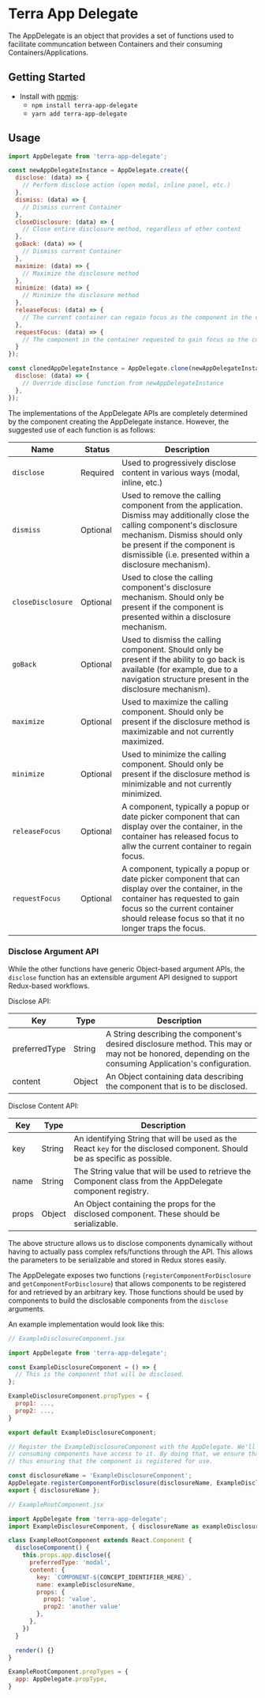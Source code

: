 # Terra App Delegate

The AppDelegate is an object that provides a set of functions used to facilitate communcation between Containers and
their consuming Containers/Applications.

## Getting Started

- Install with [npmjs](https://www.npmjs.com):
  - `npm install terra-app-delegate`
  - `yarn add terra-app-delegate`

## Usage

```js
import AppDelegate from 'terra-app-delegate';

const newAppDelegateInstance = AppDelegate.create({
  disclose: (data) => {
    // Perform disclose action (open modal, inline panel, etc.)
  },
  dismiss: (data) => {
    // Dismiss current Container
  },
  closeDisclosure: (data) => {
    // Close entire disclosure method, regardless of other content
  },
  goBack: (data) => {
    // Dismiss current Container
  },
  maximize: (data) => {
    // Maximize the disclosure method
  },
  minimize: (data) => {
    // Minimize the disclosure method
  },
  releaseFocus: (data) => {
    // The current container can regain focus as the component in the container has released the focus.
  },
  requestFocus: (data) => {
    // The component in the container requested to gain focus so the current container needs to release focus.
  }
});

const clonedAppDelegateInstance = AppDelegate.clone(newAppDelegateInstance, {
  disclose: (data) => {
    // Override disclose function from newAppDelegateInstance
  },
});

```


The implementations of the AppDelegate APIs are completely determined by the component creating the AppDelegate instance. However,
the suggested use of each function is as follows:

|Name|Status|Description|
|---|---|---|
|`disclose`|Required|Used to progressively disclose content in various ways (modal, inline, etc.)|
|`dismiss`|Optional|Used to remove the calling component from the application. Dismiss may additionally close the calling component's disclosure mechanism. Dismiss should only be present if the component is dismissible (i.e. presented within a disclosure mechanism).|
|`closeDisclosure`|Optional|Used to close the calling component's disclosure mechanism. Should only be present if the component is presented within a disclosure mechanism.|
|`goBack`|Optional|Used to dismiss the calling component. Should only be present if the ability to go back is available (for example, due to a navigation structure present in the disclosure mechanism).|
|`maximize`|Optional|Used to maximize the calling component. Should only be present if the disclosure method is maximizable and not currently maximized.|
|`minimize`|Optional|Used to minimize the calling component. Should only be present if the disclosure method is minimizable and not currently minimized.|
|`releaseFocus`|Optional| A component, typically a popup or date picker component that can display over the container, in the container has released focus to allw the current container to regain focus.|
|`requestFocus`|Optional| A component, typically a popup or date picker component that can display over the container, in the container has requested to gain focus so the current container should release focus so that it no longer traps the focus.|


### Disclose Argument API

While the other functions have generic Object-based argument APIs, the `disclose` function has an extensible argument API designed to support Redux-based workflows.

Disclose API:

|Key|Type|Description|
|---|---|---|
|preferredType|String|A String describing the component's desired disclosure method. This may or may not be honored, depending on the consuming Application's configuration.|
|content|Object|An Object containing data describing the component that is to be disclosed.|

Disclose Content API:

|Key|Type|Description|
|---|---|---|
|key|String|An identifying String that will be used as the React `key` for the disclosed component. Should be as specific as possible.|
|name|String|The String value that will be used to retrieve the Component class from the AppDelegate component registry.|
|props|Object|An Object containing the props for the disclosed component. These should be serializable.|

The above structure allows us to disclose components dynamically without having to actually pass complex refs/functions through the API. This allows the parameters to be serializable and stored in Redux stores easily.

The AppDelegate exposes two functions (`registerComponentForDisclosure` and `getComponentForDisclosure`) that allows components to be registered for and retrieved by an arbitrary key. Those functions should be used by components to build the disclosable components from the `disclose` arguments.

An example implementation would look like this:

```jsx
// ExampleDisclosureComponent.jsx

import AppDelegate from 'terra-app-delegate';

const ExampleDisclosureComponent = () => {
  // This is the component that will be disclosed.
};

ExampleDisclosureComponent.propTypes = {
  prop1: ...,
  prop2: ...,
}

export default ExampleDisclosureComponent;

// Register the ExampleDisclosureComponent with the AppDelegate. We'll also export the disclosureName so that
// consuming components have access to it. By doing that, we ensure that consumers will import this file,
// thus ensuring that the component is registered for use.

const disclosureName = 'ExampleDisclosureComponent';
AppDelegate.registerComponentForDisclosure(disclosureName, ExampleDisclosureComponent);
export { disclosureName };

```

```jsx
// ExampleRootComponent.jsx

import AppDelegate from 'terra-app-delegate';
import ExampleDisclosureComponent, { disclosureName as exampleDisclosureName } from './ExampleDisclosureComponent';

class ExampleRootComponent extends React.Component {
  discloseComponent() {
    this.props.app.disclose({
      preferredType: 'modal',
      content: {
        key: `COMPONENT-${CONCEPT_IDENTIFIER_HERE}`,
        name: exampleDisclosureName,
        props: {
          prop1: 'value',
          prop2: 'another value'
        },
      },
    })
  }

  render() {}
}

ExampleRootComponent.propTypes = {
  app: AppDelegate.propType,
}

```
